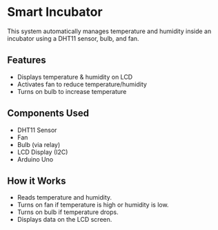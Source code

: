 # Smart Incubator

This system automatically manages temperature and humidity inside an incubator using a DHT11 sensor, bulb, and fan.

## Features

- Displays temperature & humidity on LCD
- Activates fan to reduce temperature/humidity
- Turns on bulb to increase temperature

## Components Used

- DHT11 Sensor
- Fan
- Bulb (via relay)
- LCD Display (I2C)
- Arduino Uno

## How it Works

- Reads temperature and humidity.
- Turns on fan if temperature is high or humidity is low.
- Turns on bulb if temperature drops.
- Displays data on the LCD screen.
